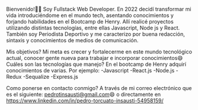 
Bienvenido!👋👋 Soy Fullstack Web Developer. En 2022 decidí transformar mi vida introduciéndome en el mundo tech, asentando conocimientos y forjando habilidades en el Bootcamp de Henry. Allí realicé proyectos utilizando distintas tecnologías, entre ellas Javascript, Node js y React. También soy Periodista Deportivo y me caracterizo por buena redacción, sintaxis y conocimientos de medios de comunicación.

Mis objetivos? Mi meta es crecer y fortalecerme en este mundo tecnológico actual, conocer gente nueva para trabajar e incorporar conocimientos😄
Cuáles son las tecnologías que manejo? En el bootcamp de Henry adquirí conocimientos de varias. 
Por ejemplo:
-Javascript 
-React.js 
-Node.js 
-Redux 
-Sequalize 
-Express.js


Como ponerse en contacto conmigo? A través de mi correo electrónico que es el siguiente: pedrotinsausti@gmail.com😄 o  directamente en https://www.linkedin.com/in/pedro-torcuato-insausti-54958159/
